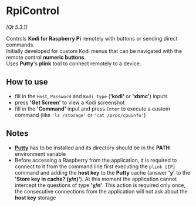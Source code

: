# RpiControl

*[Qt 5.3.1]*

Controls **Kodi for Raspberry Pi** remotely with buttons or sending direct commands.  
Initially developed for custom Kodi menus that can be navigated with the remote control **numeric buttons**.  
Uses **Putty**'s **plink** tool to connect remotely to a device.

## How to use
- fill in the `Host`, `Password` and `Kodi type` (**'kodi'** or **'xbmc'**) inputs
- press **'Get Screen'** to view a Kodi screenshot
- fill in the **'Command'** input and press `Enter` to execute a custom command (like `'ls /storage'` or `'cat /proc/cpuinfo'`)

## Notes
- [**Putty**](https://putty.org) has to be installed and its directory should be in the **PATH** environment variable
- Before accessing a Raspberry from the application, it is required to connect to it from the command line first executing the `plink [IP]` command and adding the **host key** to the **Putty** cache (answer **'y'** to the **'Store key in cache? (y/n)'**). At this moment the application cannot intercept the questions of type **'y/n'**. This action is required only once, the consecutive connections from the application will not ask about the **host key** storage
